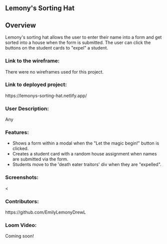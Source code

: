 <h2>Lemony's Sorting Hat</h2>

<h2>Overview</h2>
Lemony's sorting hat allows the user to enter their name into a form and get sorted into a house when the form is submitted. The user can click the buttons on the student cards to "expel" a student.

<h3>Link to the wireframe:</h3> 
There were no wireframes used for this project.

<h3>Link to deployed project:</h3>
https://lemonys-sorting-hat.netlify.app/

<h3>User Description: </h3>
Any

<h3>Features:</h3>
<ul>
<li>Shows a form within a modal when the "Let the magic begin!" button is clicked.</li>
<li>Creates a student card with a random house assignment when names are submitted via the form.</li>
<li>Students move to the 'death eater traitors' div when they are "expelled".</li>
</ul>

<h3>Screenshots:</h3>
<

<h3>Contributors:</h3>
https://github.com/EmilyLemonyDrewL

<h3>Loom Video:</h3>
Coming soon!

